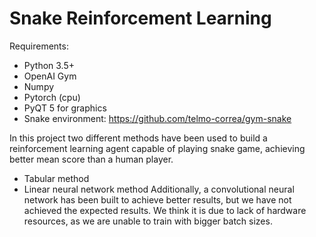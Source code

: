 # Snake Reinforcement Learning

Requirements:
- Python 3.5+
- OpenAI Gym
- Numpy
- Pytorch (cpu)
- PyQT 5 for graphics
- Snake environment: https://github.com/telmo-correa/gym-snake

In this project two different methods have been used to build a reinforcement learning agent capable of playing snake game, achieving better mean score than a human player.
- Tabular method
- Linear neural network method
Additionally, a convolutional neural network has been built to achieve better results, but we have not achieved the expected results. We think it is due to lack of hardware resources, as we are unable to train with bigger batch sizes.
